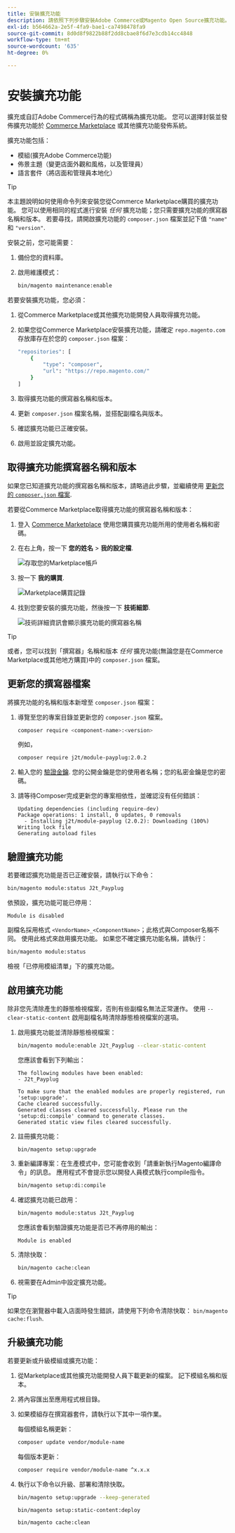 ```yaml
---
title: 安裝擴充功能
description: 請依照下列步驟安裝Adobe Commerce或Magento Open Source擴充功能。
exl-id: b564662a-2e5f-4fa9-bae1-ca7498478fa9
source-git-commit: 8d0d8f9822b88f2dd8cbae8f6d7e3cdb14cc4848
workflow-type: tm+mt
source-wordcount: '635'
ht-degree: 0%

---
```


# 安裝擴充功能

擴充或自訂Adobe Commerce行為的程式碼稱為擴充功能。 您可以選擇封裝並發佈擴充功能於 [Commerce Marketplace](https://marketplace.magento.com) 或其他擴充功能發佈系統。

擴充功能包括：

- 模組(擴充Adobe Commerce功能)
- 佈景主題（變更店面外觀和風格，以及管理員）
- 語言套件（將店面和管理員本地化）

>[!TIP]
>
>本主題說明如何使用命令列來安裝您從Commerce Marketplace購買的擴充功能。 您可以使用相同的程式進行安裝 _任何_ 擴充功能；您只需要擴充功能的撰寫器名稱和版本。 若要尋找，請開啟擴充功能的 `composer.json` 檔案並記下值 `"name"` 和 `"version"`.

安裝之前，您可能需要：

1. 備份您的資料庫。
1. 啟用維護模式：

   ```bash
   bin/magento maintenance:enable
   ```

若要安裝擴充功能，您必須：

1. 從Commerce Marketplace或其他擴充功能開發人員取得擴充功能。
1. 如果您從Commerce Marketplace安裝擴充功能，請確定 `repo.magento.com` 存放庫存在於您的 `composer.json` 檔案：

   ```bash
   "repositories": [
       {
           "type": "composer",
           "url": "https://repo.magento.com/"
       }
   ]
   ```

1. 取得擴充功能的撰寫器名稱和版本。
1. 更新 `composer.json` 檔案名稱，並搭配副檔名與版本。
1. 確認擴充功能已正確安裝。
1. 啟用並設定擴充功能。

## 取得擴充功能撰寫器名稱和版本

如果您已知道擴充功能的撰寫器名稱和版本，請略過此步驟，並繼續使用 [更新您的 `composer.json` 檔案](#update-your-composer-file).

若要從Commerce Marketplace取得擴充功能的撰寫器名稱和版本：

1. 登入 [Commerce Marketplace](https://marketplace.magento.com) 使用您購買擴充功能所用的使用者名稱和密碼。

1. 在右上角，按一下 **您的姓名** > **我的設定檔**.

   ![存取您的Marketplace帳戶](../../assets/installation/marketplace-my-profile.png)

1. 按一下 **我的購買**.

   ![Marketplace購買記錄](../../assets/installation//marketplace-my-purchases.png)

1. 找到您要安裝的擴充功能，然後按一下 **技術細節**.

   ![技術詳細資訊會顯示擴充功能的撰寫器名稱](../../assets/installation/marketplace-extension-technical-details.png)

>[!TIP]
>
>或者，您可以找到「撰寫器」名稱和版本 _任何_ 擴充功能(無論您是在Commerce Marketplace或其他地方購買)中的 `composer.json` 檔案。

## 更新您的撰寫器檔案

將擴充功能的名稱和版本新增至 `composer.json` 檔案：

1. 導覽至您的專案目錄並更新您的 `composer.json` 檔案。

   ```bash
   composer require <component-name>:<version>
   ```

   例如，

   ```bash
   composer require j2t/module-payplug:2.0.2
   ```

1. 輸入您的 [驗證金鑰](../prerequisites/authentication-keys.md). 您的公開金鑰是您的使用者名稱；您的私密金鑰是您的密碼。

1. 請等待Composer完成更新您的專案相依性，並確認沒有任何錯誤：

   ```terminal
   Updating dependencies (including require-dev)
   Package operations: 1 install, 0 updates, 0 removals
     - Installing j2t/module-payplug (2.0.2): Downloading (100%)
   Writing lock file
   Generating autoload files
   ```

## 驗證擴充功能

若要確認擴充功能是否已正確安裝，請執行以下命令：

```bash
bin/magento module:status J2t_Payplug
```

依預設，擴充功能可能已停用：

```terminal
Module is disabled
```

副檔名採用格式 `<VendorName>_<ComponentName>`；此格式與Composer名稱不同。 使用此格式來啟用擴充功能。 如果您不確定擴充功能名稱，請執行：

```bash
bin/magento module:status
```

檢視「已停用模組清單」下的擴充功能。

## 啟用擴充功能

除非您先清除產生的靜態檢視檔案，否則有些副檔名無法正常運作。 使用 `--clear-static-content` 啟用副檔名時清除靜態檢視檔案的選項。

1. 啟用擴充功能並清除靜態檢視檔案：

   ```bash
   bin/magento module:enable J2t_Payplug --clear-static-content
   ```

   您應該會看到下列輸出：

   ```terminal
   The following modules have been enabled:
   - J2t_Payplug
   
   To make sure that the enabled modules are properly registered, run 'setup:upgrade'.
   Cache cleared successfully.
   Generated classes cleared successfully. Please run the 'setup:di:compile' command to generate classes.
   Generated static view files cleared successfully.
   ```

1. 註冊擴充功能：

   ```bash
   bin/magento setup:upgrade
   ```

1. 重新編譯專案：在生產模式中，您可能會收到「請重新執行Magento編譯命令」的訊息。 應用程式不會提示您以開發人員模式執行compile指令。

   ```bash
   bin/magento setup:di:compile
   ```

1. 確認擴充功能已啟用：

   ```bash
   bin/magento module:status J2t_Payplug
   ```

   您應該會看到驗證擴充功能是否已不再停用的輸出：

   ```terminal
   Module is enabled
   ```

1. 清除快取：

   ```bash
   bin/magento cache:clean
   ```

1. 視需要在Admin中設定擴充功能。

>[!TIP]
>
>如果您在瀏覽器中載入店面時發生錯誤，請使用下列命令清除快取： `bin/magento cache:flush`.

## 升級擴充功能

若要更新或升級模組或擴充功能：

1. 從Marketplace或其他擴充功能開發人員下載更新的檔案。 記下模組名稱和版本。

1. 將內容匯出至應用程式根目錄。

1. 如果模組存在撰寫器套件，請執行以下其中一項作業。

   每個模組名稱更新：

   ```bash
   composer update vendor/module-name
   ```

   每個版本更新：

   ```bash
   composer require vendor/module-name ^x.x.x
   ```

1. 執行以下命令以升級、部署和清除快取。

   ```bash
   bin/magento setup:upgrade --keep-generated
   ```

   ```bash
   bin/magento setup:static-content:deploy
   ```

   ```bash
   bin/magento cache:clean
   ```
